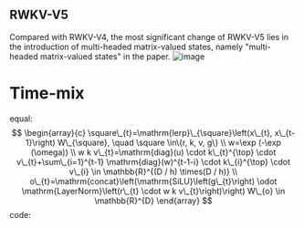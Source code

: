 ## RWKV-V5
Compared with RWKV-V4, the most significant change of RWKV-V5 lies in the introduction of multi-headed matrix-valued states, namely "multi-headed matrix-valued states" in the paper.
![image](https://rwkv.cn/_next/image?url=%2F_next%2Fstatic%2Fmedia%2Frwkv-5-6-architecture.eb7a9d99.png&w=3840&q=75)
# Time-mix
equal:
$$
\begin{array}{c}
\square\_{t}=\mathrm{lerp}\_{\square}\left(x\_{t}, x\_{t-1}\right) W\_{\square}, \quad \square \in\{r, k, v, g\} \\
w=\exp (-\exp (\omega)) \\
w k v\_{t}=\mathrm{diag}(u) \cdot k\_{t}^{\top} \cdot v\_{t}+\sum\_{i=1}^{t-1} \mathrm{diag}(w)^{t-1-i} \cdot k\_{i}^{\top} \cdot v\_{i} \in \mathbb{R}^{(D / h) \times(D / h)} \\
o\_{t}=\mathrm{concat}\left(\mathrm{SiLU}\left(g\_{t}\right) \odot \mathrm{LayerNorm}\left(r\_{t} \cdot w k v\_{t}\right)\right) W\_{o} \in \mathbb{R}^{D}
\end{array}
$$
code:
